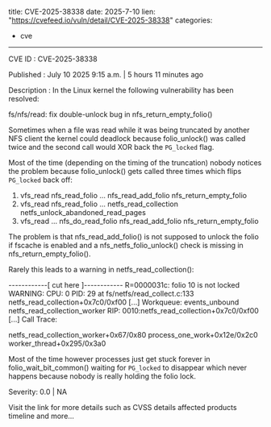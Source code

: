  
title: CVE-2025-38338
date: 2025-7-10
lien: "https://cvefeed.io/vuln/detail/CVE-2025-38338"
categories:
  - cve
---

CVE ID : CVE-2025-38338

Published :  July 10
2025
9:15 a.m. | 5 hours
11 minutes ago

Description : In the Linux kernel
the following vulnerability has been resolved:

fs/nfs/read: fix double-unlock bug in nfs_return_empty_folio()

Sometimes
when a file was read while it was being truncated by
another NFS client
the kernel could deadlock because folio_unlock()
was called twice
and the second call would XOR back the `PG_locked`
flag.

Most of the time (depending on the timing of the truncation)
nobody
notices the problem because folio_unlock() gets called three times
which flips `PG_locked` back off:

 1. vfs_read
nfs_read_folio
... nfs_read_add_folio
nfs_return_empty_folio
 2. vfs_read
nfs_read_folio
... netfs_read_collection
netfs_unlock_abandoned_read_pages
 3. vfs_read
... nfs_do_read_folio
nfs_read_add_folio
nfs_return_empty_folio

The problem is that nfs_read_add_folio() is not supposed to unlock the
folio if fscache is enabled
and a nfs_netfs_folio_unlock() check is
missing in nfs_return_empty_folio().

Rarely this leads to a warning in netfs_read_collection():

 ------------[ cut here ]------------
 R=0000031c: folio 10 is not locked
 WARNING: CPU: 0 PID: 29 at fs/netfs/read_collect.c:133 netfs_read_collection+0x7c0/0xf00
 [...]
 Workqueue: events_unbound netfs_read_collection_worker
 RIP: 0010:netfs_read_collection+0x7c0/0xf00
 [...]
 Call Trace:
  
  netfs_read_collection_worker+0x67/0x80
  process_one_work+0x12e/0x2c0
  worker_thread+0x295/0x3a0

Most of the time
however
processes just get stuck forever in
folio_wait_bit_common()
waiting for `PG_locked` to disappear
which
never happens because nobody is really holding the folio lock.

Severity: 0.0 | NA

Visit the link for more details
such as CVSS details
affected products
timeline
and more...
